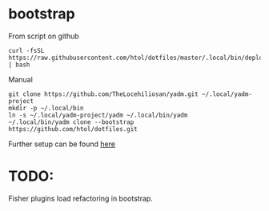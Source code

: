 # bootstrap
From script on github
```
curl -fsSL https://raw.githubusercontent.com/htol/dotfiles/master/.local/bin/deploy_yadm.sh | bash
```

Manual

```
git clone https://github.com/TheLocehiliosan/yadm.git ~/.local/yadm-project
mkdir -p ~/.local/bin
ln -s ~/.local/yadm-project/yadm ~/.local/bin/yadm
~/.local/bin/yadm clone --bootstrap https://github.com/htol/dotfiles.git
```
Further setup can be found [here](https://github.com/htol/dotfiles/blob/master/.config/SETUP.md)


# TODO:

Fisher plugins load refactoring in bootstrap.
